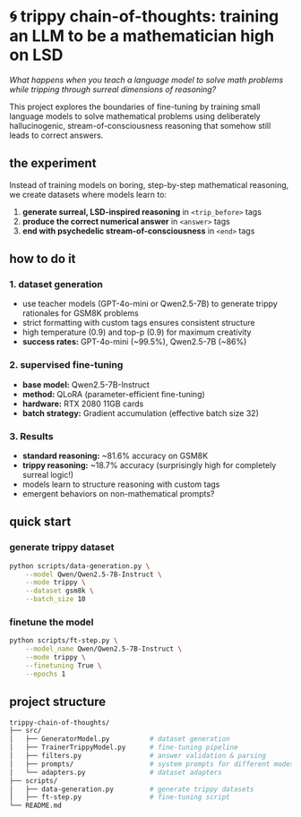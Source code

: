 # 🌀 trippy chain-of-thoughts: training an LLM to be a mathematician high on LSD

*What happens when you teach a language model to solve math problems while tripping through surreal dimensions of reasoning?*

This project explores the boundaries of fine-tuning by training small language models to solve mathematical problems using deliberately hallucinogenic, stream-of-consciousness reasoning that somehow still leads to correct answers.

## the experiment

Instead of training models on boring, step-by-step mathematical reasoning, we create datasets where models learn to:
1. **generate surreal, LSD-inspired reasoning** in `<trip_before>` tags
2. **produce the correct numerical answer** in `<answer>` tags  
3. **end with psychedelic stream-of-consciousness** in `<end>` tags

## how to do it

### 1. dataset generation
- use teacher models (GPT-4o-mini or Qwen2.5-7B) to generate trippy rationales for GSM8K problems
- strict formatting with custom tags ensures consistent structure
- high temperature (0.9) and top-p (0.9) for maximum creativity
- **success rates:** GPT-4o-mini (~99.5%), Qwen2.5-7B (~86%)

### 2. supervised fine-tuning 
- **base model:** Qwen2.5-7B-Instruct
- **method:** QLoRA (parameter-efficient fine-tuning)
- **hardware:** RTX 2080 11GB cards
- **batch strategy:** Gradient accumulation (effective batch size 32)

### 3. Results
- **standard reasoning:** ~81.6% accuracy on GSM8K
- **trippy reasoning:** ~18.7% accuracy (surprisingly high for completely surreal logic!)
- models learn to structure reasoning with custom tags
- emergent behaviors on non-mathematical prompts?

## quick start

### generate trippy dataset
```bash
python scripts/data-generation.py \
    --model Qwen/Qwen2.5-7B-Instruct \
    --mode trippy \
    --dataset gsm8k \
    --batch_size 10
```

### finetune the model
```bash
python scripts/ft-step.py \
    --model_name Qwen/Qwen2.5-7B-Instruct \
    --mode trippy \
    --finetuning True \
    --epochs 1
```

## project structure

```bash
trippy-chain-of-thoughts/
├── src/
│   ├── GeneratorModel.py          # dataset generation
│   ├── TrainerTrippyModel.py      # fine-tuning pipeline  
│   ├── filters.py                 # answer validation & parsing
│   ├── prompts/                   # system prompts for different modes
│   └── adapters.py                # dataset adapters
├── scripts/
│   ├── data-generation.py         # generate trippy datasets
│   ├── ft-step.py                 # fine-tuning script
└── README.md
```